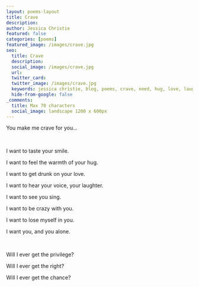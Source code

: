 ```yaml
---
layout: poems-layout
title: Crave
description: 
author: Jessica Christie
featured: false
categories: [poems]
featured_image: /images/crave.jpg
seo:
  title: Crave
  description: 
  social_image: /images/crave.jpg
  url:
  twitter_card:
  twitter_image: /images/crave.jpg
  keywords: jessica christie, blog, poems, crave, need, hug, love, laughter, i want you
  hide-from-google: false
_comments:
  title: Max 70 characters
  social_image: landscape 1200 x 600px
---
```

You make me crave for you...

&nbsp;

I want to taste your smile.

I want to feel the warmth of your hug.

I want to get drunk on your love.

I want to hear your voice, your laughter.

I want to see you sing.

I want to be crazy with you.

I want to lose myself in you.

I want you, and you alone.

&nbsp;

Will I ever get the privilege?

Will I ever get the right?

Will I ever get the chance?

&nbsp;

